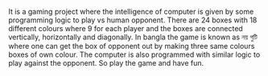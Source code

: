    It is a gaming project where the intelligence of computer is given by some programming logic to play vs human opponent. There are 24 boxes with 18 different colours where 9 for each player and the boxes are connected vertically, horizontally and diagonally. In bangla the game is known as নয় গুটি where one can get the box of opponent out by making three same colours boxes of own colour. The computer is also programmed with similar logic to play against the opponent. So play the game and have fun. 
